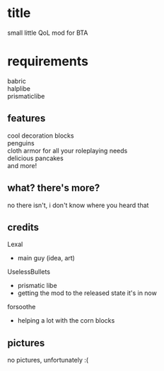 # title
small little QoL mod for BTA
# requirements
babric\
halplibe\
prismaticlibe
## features
cool decoration blocks\
penguins\
cloth armor for all your roleplaying needs\
delicious pancakes\
and more!
## what? there's more?
no there isn't, i don't know where you heard that
## credits
Lexal
- main guy (idea, art)

UselessBullets
- prismatic libe
- getting the mod to the released state it's in now

forsoothe
- helping a lot with the corn blocks
## pictures
no pictures, unfortunately :(

